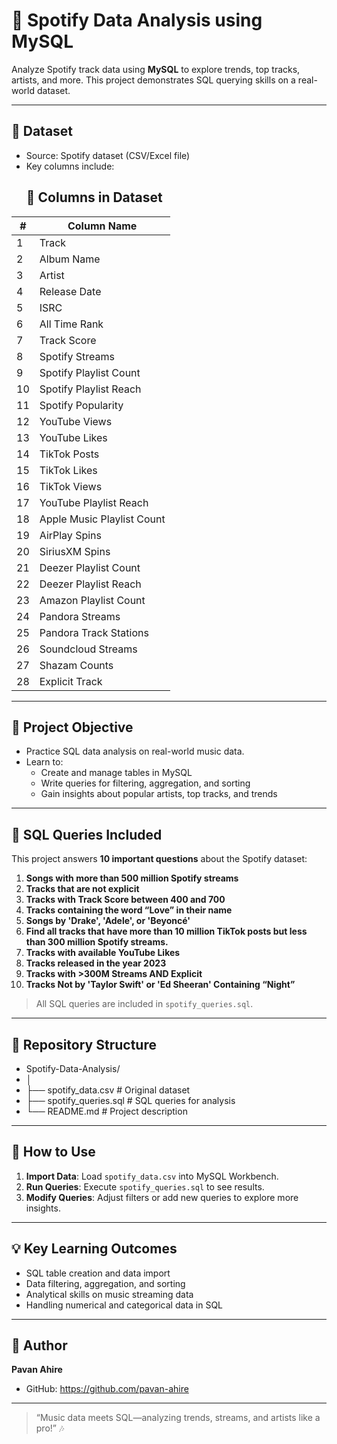 # 🎵 Spotify Data Analysis using MySQL

Analyze Spotify track data using **MySQL** to explore trends, top tracks, artists, and more. This project demonstrates SQL querying skills on a real-world dataset.

---

## 📂 Dataset
- Source: Spotify dataset (CSV/Excel file)  
- Key columns include:
  ## 📝 Columns in Dataset

| #  | Column Name                    |
|----|--------------------------------|
| 1  | Track                          |
| 2  | Album Name                     |
| 3  | Artist                         |
| 4  | Release Date                   |
| 5  | ISRC                           |
| 6  | All Time Rank                  |
| 7  | Track Score                    |
| 8  | Spotify Streams                |
| 9  | Spotify Playlist Count         |
| 10 | Spotify Playlist Reach         |
| 11 | Spotify Popularity             |
| 12 | YouTube Views                  |
| 13 | YouTube Likes                  |
| 14 | TikTok Posts                   |
| 15 | TikTok Likes                   |
| 16 | TikTok Views                   |
| 17 | YouTube Playlist Reach         |
| 18 | Apple Music Playlist Count     |
| 19 | AirPlay Spins                  |
| 20 | SiriusXM Spins                 |
| 21 | Deezer Playlist Count          |
| 22 | Deezer Playlist Reach          |
| 23 | Amazon Playlist Count          |
| 24 | Pandora Streams                |
| 25 | Pandora Track Stations         |
| 26 | Soundcloud Streams             |
| 27 | Shazam Counts                  |
| 28 | Explicit Track                 |

---

## 🎯 Project Objective
- Practice SQL data analysis on real-world music data.  
- Learn to:
  - Create and manage tables in MySQL  
  - Write queries for filtering, aggregation, and sorting  
  - Gain insights about popular artists, top tracks, and trends

---

## 📝 SQL Queries Included
This project answers **10 important questions** about the Spotify dataset:

1. **Songs with more than 500 million Spotify streams**   
2. **Tracks that are not explicit**
3. **Tracks with Track Score between 400 and 700** 
4. **Tracks containing the word “Love” in their name** 
5. **Songs by 'Drake', 'Adele', or 'Beyoncé'**
6. **Find all tracks that have more than 10 million TikTok posts but less than 300 million Spotify streams.** 
7. **Tracks with available YouTube Likes** 
8. **Tracks released in the year 2023** 
9. **Tracks with >300M Streams AND Explicit**  
10. **Tracks Not by 'Taylor Swift' or 'Ed Sheeran' Containing “Night”**



> All SQL queries are included in `spotify_queries.sql`.

---

## 📁 Repository Structure

- Spotify-Data-Analysis/
- │
- ├── spotify_data.csv # Original dataset
- ├── spotify_queries.sql # SQL queries for analysis
- └── README.md # Project description


---

## 🚀 How to Use
1. **Import Data**: Load `spotify_data.csv` into MySQL Workbench.  
2. **Run Queries**: Execute `spotify_queries.sql` to see results.  
3. **Modify Queries**: Adjust filters or add new queries to explore more insights.  

---

## 💡 Key Learning Outcomes
- SQL table creation and data import  
- Data filtering, aggregation, and sorting  
- Analytical skills on music streaming data  
- Handling numerical and categorical data in SQL

---

## 🔗 Author
**Pavan Ahire**  
- GitHub: https://github.com/pavan-ahire

---

> “Music data meets SQL—analyzing trends, streams, and artists like a pro!” 🎶

